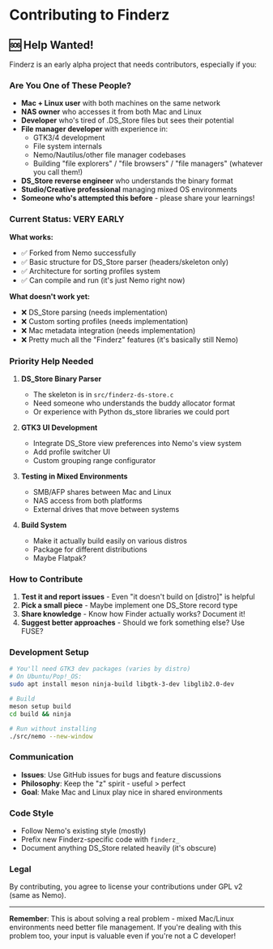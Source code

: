 # Contributing to Finderz

## 🆘 Help Wanted!

Finderz is an early alpha project that needs contributors, especially if you:

### Are You One of These People?

- **Mac + Linux user** with both machines on the same network
- **NAS owner** who accesses it from both Mac and Linux
- **Developer** who's tired of .DS_Store files but sees their potential
- **File manager developer** with experience in:
  - GTK3/4 development
  - File system internals
  - Nemo/Nautilus/other file manager codebases
  - Building "file explorers" / "file browsers" / "file managers" (whatever you call them!)
- **DS_Store reverse engineer** who understands the binary format
- **Studio/Creative professional** managing mixed OS environments
- **Someone who's attempted this before** - please share your learnings!

### Current Status: VERY EARLY

**What works:**
- ✅ Forked from Nemo successfully
- ✅ Basic structure for DS_Store parser (headers/skeleton only)
- ✅ Architecture for sorting profiles system
- ✅ Can compile and run (it's just Nemo right now)

**What doesn't work yet:**
- ❌ DS_Store parsing (needs implementation)
- ❌ Custom sorting profiles (needs implementation) 
- ❌ Mac metadata integration (needs implementation)
- ❌ Pretty much all the "Finderz" features (it's basically still Nemo)

### Priority Help Needed

1. **DS_Store Binary Parser** 
   - The skeleton is in `src/finderz-ds-store.c`
   - Need someone who understands the buddy allocator format
   - Or experience with Python ds_store libraries we could port

2. **GTK3 UI Development**
   - Integrate DS_Store view preferences into Nemo's view system
   - Add profile switcher UI
   - Custom grouping range configurator

3. **Testing in Mixed Environments**
   - SMB/AFP shares between Mac and Linux
   - NAS access from both platforms
   - External drives that move between systems

4. **Build System**
   - Make it actually build easily on various distros
   - Package for different distributions
   - Maybe Flatpak?

### How to Contribute

1. **Test it and report issues** - Even "it doesn't build on [distro]" is helpful
2. **Pick a small piece** - Maybe implement one DS_Store record type
3. **Share knowledge** - Know how Finder actually works? Document it!
4. **Suggest better approaches** - Should we fork something else? Use FUSE?

### Development Setup

```bash
# You'll need GTK3 dev packages (varies by distro)
# On Ubuntu/Pop!_OS:
sudo apt install meson ninja-build libgtk-3-dev libglib2.0-dev

# Build
meson setup build
cd build && ninja

# Run without installing
./src/nemo --new-window
```

### Communication

- **Issues**: Use GitHub issues for bugs and feature discussions
- **Philosophy**: Keep the "z" spirit - useful > perfect
- **Goal**: Make Mac and Linux play nice in shared environments

### Code Style

- Follow Nemo's existing style (mostly)
- Prefix new Finderz-specific code with `finderz_`
- Document anything DS_Store related heavily (it's obscure)

### Legal

By contributing, you agree to license your contributions under GPL v2 (same as Nemo).

---

**Remember**: This is about solving a real problem - mixed Mac/Linux environments need better file management. If you're dealing with this problem too, your input is valuable even if you're not a C developer!